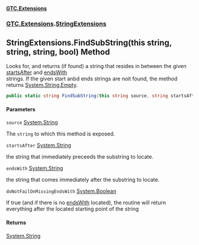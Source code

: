 #### [GTC.Extensions](GTCExtensions.md 'GTC Extensions')
### [GTC.Extensions](GTCExtensions.md#GTC.Extensions 'GTC.Extensions').[StringExtensions](StringExtensions.md 'GTC.Extensions.StringExtensions')

## StringExtensions.FindSubString(this string, string, string, bool) Method

Looks for, and returns (if found) a string that resides in between the given [startsAfter](StringExtensions.FindSubString(thisstring,string,string,bool).md#GTC.Extensions.StringExtensions.FindSubString(thisstring,string,string,bool).startsAfter 'GTC.Extensions.StringExtensions.FindSubString(this string, string, string, bool).startsAfter') and [endsWith](StringExtensions.FindSubString(thisstring,string,string,bool).md#GTC.Extensions.StringExtensions.FindSubString(thisstring,string,string,bool).endsWith 'GTC.Extensions.StringExtensions.FindSubString(this string, string, string, bool).endsWith')  
strings. If the given start anbd ends strings are noit found, the method returns [System.String.Empty](https://docs.microsoft.com/en-us/dotnet/api/System.String.Empty 'System.String.Empty').

```csharp
public static string FindSubString(this string source, string startsAfter, string endsWith, bool doNotFailOnMissingEndsWith);
```
#### Parameters

<a name='GTC.Extensions.StringExtensions.FindSubString(thisstring,string,string,bool).source'></a>

`source` [System.String](https://docs.microsoft.com/en-us/dotnet/api/System.String 'System.String')

The `string` to which this method is exposed.

<a name='GTC.Extensions.StringExtensions.FindSubString(thisstring,string,string,bool).startsAfter'></a>

`startsAfter` [System.String](https://docs.microsoft.com/en-us/dotnet/api/System.String 'System.String')

the string that immediately preceeds the substring to locate.

<a name='GTC.Extensions.StringExtensions.FindSubString(thisstring,string,string,bool).endsWith'></a>

`endsWith` [System.String](https://docs.microsoft.com/en-us/dotnet/api/System.String 'System.String')

the string that comes immediately after the substring to locate.

<a name='GTC.Extensions.StringExtensions.FindSubString(thisstring,string,string,bool).doNotFailOnMissingEndsWith'></a>

`doNotFailOnMissingEndsWith` [System.Boolean](https://docs.microsoft.com/en-us/dotnet/api/System.Boolean 'System.Boolean')

If true (and if there is no [endsWith](StringExtensions.FindSubString(thisstring,string,string,bool).md#GTC.Extensions.StringExtensions.FindSubString(thisstring,string,string,bool).endsWith 'GTC.Extensions.StringExtensions.FindSubString(this string, string, string, bool).endsWith') located), the routine will return everything after the located starting point of the string

#### Returns
[System.String](https://docs.microsoft.com/en-us/dotnet/api/System.String 'System.String')
